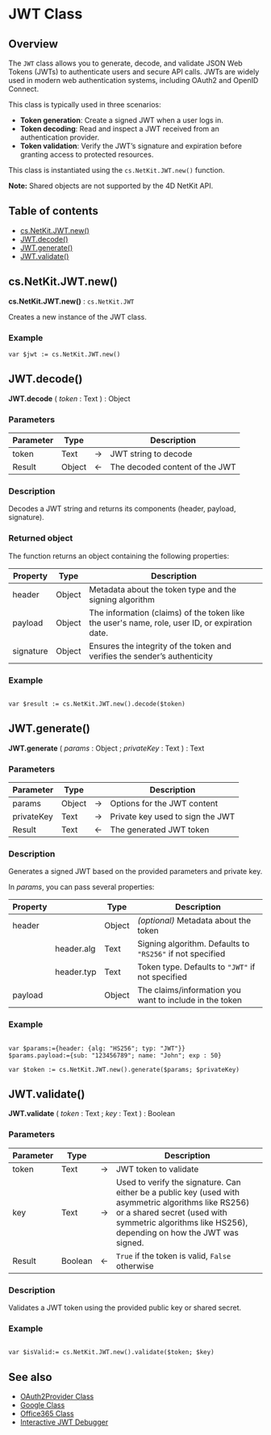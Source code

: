# JWT Class

## Overview

The `JWT` class allows you to generate, decode, and validate JSON Web Tokens (JWTs) to authenticate users and secure API calls. JWTs are widely used in modern web authentication systems, including OAuth2 and OpenID Connect.

This class is typically used in three scenarios:

* **Token generation**: Create a signed JWT when a user logs in.
* **Token decoding**: Read and inspect a JWT received from an authentication provider.
* **Token validation**: Verify the JWT’s signature and expiration before granting access to protected resources.

This class is instantiated using the `cs.NetKit.JWT.new()` function.

**Note:** Shared objects are not supported by the 4D NetKit API.

## Table of contents

* [cs.NetKit.JWT.new()](#csnetkitjwtnew)
* [JWT.decode()](#jwtdecode)
* [JWT.generate()](#jwtgenerate)
* [JWT.validate()](#jwtvalidate)


## cs.NetKit.JWT.new()

**cs.NetKit.JWT.new()** : `cs.NetKit.JWT`

Creates a new instance of the JWT class.

### Example

```4d
var $jwt := cs.NetKit.JWT.new()
```

## JWT.decode()

**JWT.decode** ( *token* : Text ) : Object

### Parameters

| Parameter | Type |  | Description         |
|-----------|----- |:---:|----------------- |
| token     | Text |->| JWT string to decode |
| Result    | Object |<-|The decoded content of the JWT |

### Description

Decodes a JWT string and returns its components (header, payload, signature).

### Returned object

The function returns an object containing the following properties:

| Property | Type | Description |
|---|---|---|
|header| Object |Metadata about the token type and the signing algorithm |
|payload| Object |The information (claims) of the token like the user's name, role, user ID, or expiration date.|                                                                          
|signature| Object |Ensures the integrity of the token and verifies the sender’s authenticity|

### Example

```4d

var $result := cs.NetKit.JWT.new().decode($token)

```

## JWT.generate()

**JWT.generate** ( *params* : Object ; *privateKey* : Text ) : Text

### Parameters

| Parameter | Type | | Description |
|------------|--------|:--:|--------------------------------------------------------------|
| params | Object | ->| Options for the JWT content|
| privateKey | Text | ->| Private key used to sign the JWT |
| Result | Text | <-| The generated JWT token |

### Description

Generates a signed JWT based on the provided parameters and private key.

In *params*, you can pass several properties:

| Property |  | Type | Description |
|----------|--|------|-------------|
| header | |Object | *(optional)* Metadata about the token |
| | header.alg |Text |Signing algorithm. Defaults to `"RS256"` if not specified |
| | header.typ |Text | Token type. Defaults to `"JWT"` if not specified|
| payload | | Object | The claims/information you want to include in the token|                                                                                                                    

### Example

```4d

var $params:={header: {alg: "HS256"; typ: "JWT"}}
$params.payload:={sub: "123456789"; name: "John"; exp : 50}

var $token := cs.NetKit.JWT.new().generate($params; $privateKey)

```

## JWT.validate()

**JWT.validate** ( *token* : Text ; *key* : Text ) : Boolean

### Parameters

| Parameter | Type | | Description |
|-----------|------|--:|-------------------------------------------------------------|
| token | Text | ->| JWT token to validate |
| key | Text | ->| Used to verify the signature. Can either be a public key (used with asymmetric algorithms like RS256) or a shared secret (used with symmetric algorithms like HS256), depending on how the JWT was signed.|
| Result | Boolean | <-| `True` if the token is valid, `False` otherwise |

### Description

Validates a JWT token using the provided public key or shared secret.

### Example

```4d

var $isValid:= cs.NetKit.JWT.new().validate($token; $key)

```
## See also

* [OAuth2Provider Class](./OAuth2Provider.md)
* [Google Class](./Google.md)
* [Office365 Class](./Office365.md)
* [Interactive JWT Debugger](https://jwt.io/)


